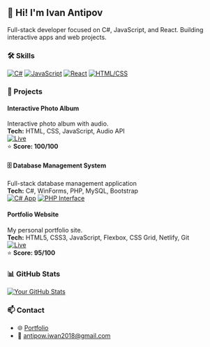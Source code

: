 ## 👋 Hi! I'm Ivan Antipov

Full-stack developer focused on C#, JavaScript, and React. Building interactive apps and web projects.

### 🛠️ Skills
[![C#](https://img.shields.io/badge/C%23-512BD4?style=for-the-badge&logo=c-sharp&logoColor=white)](https://learn.microsoft.com/en-us/dotnet/csharp/)
[![JavaScript](https://img.shields.io/badge/JavaScript-F7DF1E?style=for-the-badge&logo=javascript&logoColor=black)](https://developer.mozilla.org/en-US/docs/Web/JavaScript)
[![React](https://img.shields.io/badge/React-20232A?style=for-the-badge&logo=react&logoColor=61DAFB)](https://react.dev/)
[![HTML/CSS](https://img.shields.io/badge/HTML/CSS-1497FF?style=for-the-badge&logo=html5&logoColor=white)](https://developer.mozilla.org/en-US/docs/Web/HTML)

### 🚀 Projects

#### Interactive Photo Album
Interactive photo album with audio.  
**Tech:** HTML, CSS, JavaScript, Audio API  
[![Live](https://img.shields.io/badge/Live-00D084?style=for-the-badge&logo=netlify&logoColor=white)](https://ant1van.github.io/memories-forever/)  
⭐ **Score: 100/100**

#### 🗄️ Database Management System
Full-stack database management application  
**Tech:** C#, WinForms, PHP, MySQL, Bootstrap  
[![C# App](https://img.shields.io/badge/C%23_App-512BD4?style=for-the-badge&logo=github&logoColor=white)](https://github.com/Ant1Van/csharp-db-app)
[![PHP Interface](https://img.shields.io/badge/PHP_Interface-777BB4?style=for-the-badge&logo=github&logoColor=white)](https://github.com/Ant1Van/php-interface)

#### Portfolio Website
My personal portfolio site.  
**Tech:** HTML5, CSS3, JavaScript, Flexbox, CSS Grid, Netlify, Git  
[![Live](https://img.shields.io/badge/Live-00D084?style=for-the-badge&logo=netlify&logoColor=white)](https://ant1van.github.io/portfolio/)  
⭐ **Score: 95/100**

### 📊 GitHub Stats
[![Your GitHub Stats](https://github-readme-stats.vercel.app/api?username=Ant1Van&show_icons=true&theme=radical)](https://github.com/Ant1Van)

### 📫 Contact
- 🌐 [Portfolio](https://ant1van.github.io/portfolio/)
- 📧 antipow.iwan2018@gmail.com
